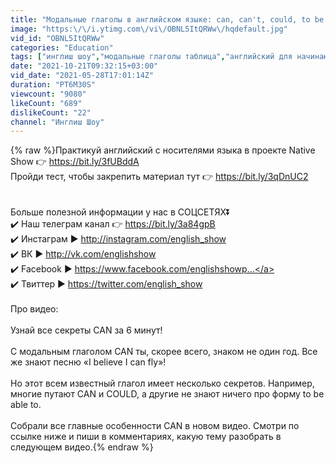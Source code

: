 ```yaml
---
title: "Модальные глаголы в английском языке: can, can't, could, to be able to"
image: "https:\/\/i.ytimg.com\/vi\/OBNL5ItQRWw\/hqdefault.jpg"
vid_id: "OBNL5ItQRWw"
categories: "Education"
tags: ["инглиш шоу","модальные глаголы таблица","английский для начинающих"]
date: "2021-10-21T09:32:15+03:00"
vid_date: "2021-05-28T17:01:14Z"
duration: "PT6M30S"
viewcount: "9080"
likeCount: "689"
dislikeCount: "22"
channel: "Инглиш Шоу"
---
```

{% raw %}Практикуй английский с носителями языка в проекте Native Show 👉 <a rel="nofollow" target="blank" href="https://bit.ly/3fUBddA">https://bit.ly/3fUBddA</a><br />Пройди тест, чтобы закрепить материал тут 👉  <a rel="nofollow" target="blank" href="https://bit.ly/3qDnUC2">https://bit.ly/3qDnUC2</a> <br /><br /><br />Больше полезной информации у нас в СОЦСЕТЯХ⏬<br />✔️ Наш телеграм канал 👉 <a rel="nofollow" target="blank" href="https://bit.ly/3a84gpB">https://bit.ly/3a84gpB</a><br />✔️ Инстаграм ► <a rel="nofollow" target="blank" href="http://instagram.com/english_show">http://instagram.com/english_show</a><br />✔️  ВК ► <a rel="nofollow" target="blank" href="http://vk.com/englishshow">http://vk.com/englishshow</a><br />✔️  Facebook ► <a rel="nofollow" target="blank" href="https://www.facebook.com/englishshowp...">https://www.facebook.com/englishshowp...</a><br />✔️  Твиттер ► <a rel="nofollow" target="blank" href="https://twitter.com/english_show">https://twitter.com/english_show</a><br /><br />Про видео:<br /><br />Узнай все секреты CAN за 6 минут!<br /><br />С модальным глаголом CAN ты, скорее всего, знаком не один год. Все же знают песню «I believe I can fly»! <br /><br />Но этот всем известный глагол имеет несколько секретов. Например, многие путают CAN и COULD, а другие не знают ничего про форму to be able to.<br /><br />Собрали все главные особенности CAN в новом видео. Смотри по ссылке ниже и пиши в комментариях, какую тему разобрать в следующем видео.{% endraw %}
